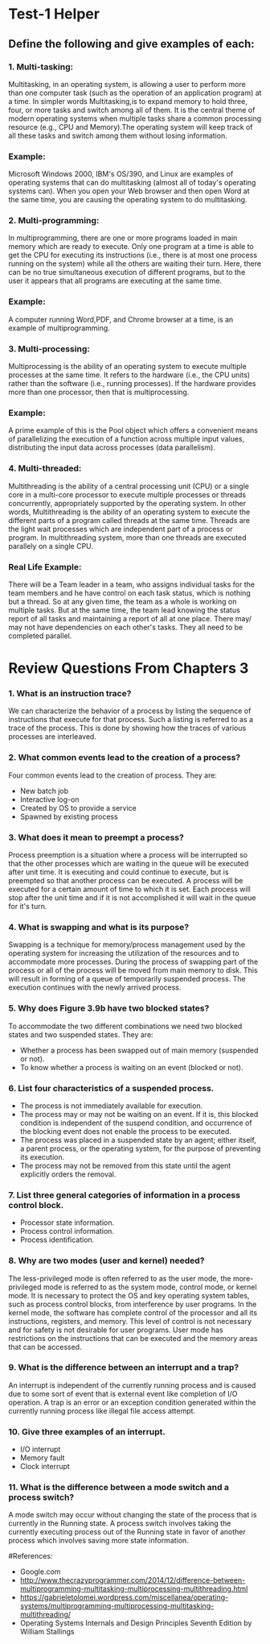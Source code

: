 Test-1 Helper
=======================================================
Define the following and give examples of each:
-------------------------------------------------------
### 1. Multi-tasking:
Multitasking, in an operating system, is allowing a user to perform more than one computer task (such as the operation of an application program) at a time. In simpler words Multitasking,is to expand memory to hold three, four, or more
tasks and switch among all of them. It is the central theme of modern operating systems  when multiple tasks share a common processing resource
(e.g., CPU and Memory).The operating system will keep track of all these tasks and switch among them without losing information.
### Example: 
 Microsoft Windows 2000, IBM's OS/390, and Linux are examples of operating systems that can do multitasking (almost all of today's operating systems can). When you open your Web browser and then open Word at the same time, you are causing the operating system to do multitasking.

### 2. Multi-programming: 
In multiprogramming, there are one or more programs loaded in main memory which are ready to execute. Only one program at a time is able to get the CPU for executing its instructions (i.e., there is at most one process running on the system) while all the others are waiting their turn.
Here, there can be no true simultaneous execution of different programs, but to the user it appears that all programs are executing at the same time.
### Example:
A computer running Word,PDF, and Chrome browser at a time, is an example of multiprogramming.
 
### 3. Multi-processing:
Multiprocessing is the ability of an operating system to execute multiple processes at the same time. It refers to the hardware (i.e., the CPU units)
rather than the software (i.e., running processes). If the hardware provides more than one processor, then that is multiprocessing.
### Example:
A prime example of this is the Pool object which offers a convenient means of parallelizing the execution of a function across multiple input values, distributing the input data across processes (data parallelism).

### 4. Multi-threaded:
Multithreading is the ability of a central processing unit (CPU) or a single core in a multi-core processor to execute multiple processes or threads concurrently, appropriately supported by the operating system. In other words, Multithreading is the ability of an operating system to execute the different parts of a program called threads at the same time. Threads are the light wait processes which are independent part of a process or program. In multithreading system, more than one threads are executed parallely on a single CPU.
### Real Life Example:
There will be a Team leader in a team, who assigns individual tasks for the team members and he have control on each task status, which is nothing but a thread. So at any given time, the team as a whole is working on multiple tasks. But at the same time, the team lead knowing the status report of all tasks and maintaining a report of all at one place. There may/ may not have dependencies on each other's tasks. They all need to be completed parallel.

Review Questions From Chapters 3
==============================================================
### 1. What is an instruction trace?
We can characterize the behavior of a process by listing the sequence of instructions that execute for that process.
Such a listing is referred to as a trace of the process. This is done by showing how the traces of various processes are interleaved.

### 2. What common events lead to the creation of a process?
Four common events lead to the creation of process. They are:
- New batch job
- Interactive log-on
- Created by OS to provide a service
- Spawned by existing process

### 3. What does it mean to preempt a process?
Process preemption is a situation where a process will be interrupted so that the other processes which are waiting in the queue will be 
executed after unit time. It is executing and could continue to execute, but is preempted so that another process can be executed.
A process will be executed for a certain amount of time to which it is set.
Each process will stop after the unit time and if it is not accomplished it will wait in the queue for it's turn.


### 4. What is swapping and what is its purpose?
Swapping is a technique for memory/process management used by the operating system for increasing the utilization of the resources and to 
accommodate more processes. During the process of swapping part of the process or all of the process will be moved from main memory to disk.
This will result in forming of a queue of temporarily suspended process. The execution continues with the newly arrived process.

### 5. Why does Figure 3.9b have two blocked states?
To accommodate the two different combinations we need two blocked states and two suspended states. They are: 
- Whether a process has been swapped out of main memory (suspended or not). 
- To know whether a process is waiting on an event (blocked or not).

### 6. List four characteristics of a suspended process.
- The process is not immediately available for execution.
- The process may or may not be waiting on an event. If it is, this blocked condition is independent of the suspend condition,
and occurrence of the blocking event does not enable the process to be executed.
- The process was placed in a suspended state by an agent; either itself, a parent process, or the operating system,
for the purpose of preventing its execution.
- The process may not be removed from this state until the agent explicitly orders the removal.

### 7. List three general categories of information in a process control block.
- Processor state information.
- Process control information.
- Process identification.

### 8. Why are two modes (user and kernel) needed?
The less-privileged mode is often referred to as the user mode, the more-privileged mode is referred
to as the system mode, control mode, or kernel mode. It is necessary to protect the OS and key operating system tables,
such as process control blocks, from interference by user programs. In the kernel mode, 
the software has complete control of the processor and all its instructions, registers, and memory. This level of control is not
necessary and for safety is not desirable for user programs. User mode has restrictions on the instructions that can be executed and the
memory areas that can be accessed.

### 9. What is the difference between an interrupt and a trap?
An interrupt is independent of the currently running process and is caused due to some sort of event that is external event like
completion of I/O operation. A trap is an error or an exception condition generated within the currently running
process like illegal file access attempt.

### 10. Give three examples of an interrupt.
- I/O interrupt
- Memory fault
- Clock interrupt


### 11. What is the difference between a mode switch and a process switch?
A mode switch may occur without changing the state of the process that is currently in the Running state.
A process switch involves taking the currently executing process out of the Running state in favor of another process 
which involves saving more state information.


#References:
- Google.com
- http://www.thecrazyprogrammer.com/2014/12/difference-between-multiprogramming-multitasking-multiprocessing-multithreading.html
- https://gabrieletolomei.wordpress.com/miscellanea/operating-systems/multiprogramming-multiprocessing-multitasking-multithreading/
- Operating Systems Internals and Design Principles Seventh Edition by William Stallings













